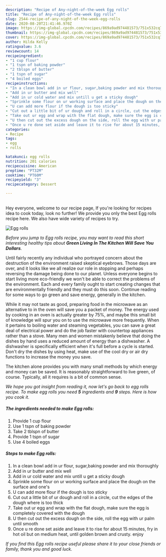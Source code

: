 ```yaml
---
description: "Recipe of Any-night-of-the-week Egg rolls"
title: "Recipe of Any-night-of-the-week Egg rolls"
slug: 2544-recipe-of-any-night-of-the-week-egg-rolls
date: 2020-08-20T21:41:46.970Z
image: https://img-global.cpcdn.com/recipes/869a9ad974481573/751x532cq70/egg-rolls-recipe-main-photo.jpg
thumbnail: https://img-global.cpcdn.com/recipes/869a9ad974481573/751x532cq70/egg-rolls-recipe-main-photo.jpg
cover: https://img-global.cpcdn.com/recipes/869a9ad974481573/751x532cq70/egg-rolls-recipe-main-photo.jpg
author: Hilda Kelly
ratingvalue: 3.6
reviewcount: 14
recipeingredient:
- "1 cup flour"
- "1 tspn of baking powder"
- "2 tblspn of butter"
- "1 tspn of sugar"
- "4 boiled eggs"
recipeinstructions:
- "In a clean bowl add in ur flour, sugar,baking powder and mix thoroughly"
- "Add in ur butter and mix well"
- "Add in ur cold water and mix untill u get a sticky dough"
- "Sprinkle some flour on ur working surface and place the dough on the surface and one&#39;s"
- "U can add more flour if the dough is too sticky"
- "Cut out a little bit of ur dough and roll in a circle, cut the edges of the dough where is too thick"
- "Take out ur egg and wrap with the flat dough, make sure the egg is completely covered with the dough"
- "U then cut out the excess dough on the side, roll the egg with ur palm until smooth"
- "Once u re done set aside and leave it to rise for about 15 minutes, fry in hot oil but on medium heat, until golden brown and crusty. enjoy"
categories:
- Recipe
tags:
- egg
- rolls

katakunci: egg rolls 
nutrition: 201 calories
recipecuisine: American
preptime: "PT32M"
cooktime: "PT60M"
recipeyield: "3"
recipecategory: Dessert

---
```

<br>
Hey everyone, welcome to our recipe page, If you're looking for recipes idea to cook today, look no further! We provide you only the best Egg rolls recipe here. We also have wide variety of recipes to try.
<br>


![Egg rolls](https://img-global.cpcdn.com/recipes/869a9ad974481573/751x532cq70/egg-rolls-recipe-main-photo.jpg)

<i>Before you jump to Egg rolls recipe, you may want to read this short interesting healthy tips about 
<strong>Green Living In The Kitchen Will Save You Dollars</strong>.</i>
</br>

Until fairly recently any individual who portrayed concern about the destruction of the environment raised skeptical eyebrows. Those days are over, and it looks like we all realize our role in stopping and perhaps reversing the damage being done to our planet. Unless everyone begins to start living more eco-friendly we won't be able to correct the problems of the environment. Each and every family ought to start creating changes that are environmentally friendly and they must do this soon. Continue reading for some ways to go green and save energy, generally in the kitchen.

While it may not taste as good, preparing food in the microwave as an alternative to in the oven will save you a packet of money. The energy used by cooking in an oven is actually greater by 75%, and maybe this small bit of knowledge will spur you on to use the microwave more frequently. When it pertains to boiling water and steaming vegetables, you can save a great deal of electrical power and do the job faster with countertop appliances rather than a stove. Many men and women mistakenly believe that doing the dishes by hand uses a reduced amount of energy than a dishwasher. A dishwasher is specifically efficient when it's full before a cycle is started. Don't dry the dishes by using heat, make use of the cool dry or air dry functions to increase the money you save.

The kitchen alone provides you with many small methods by which energy and money can be saved. It is reasonably straightforward to live green, of course. Typically, all it requires is a bit of common sense.


<i>We hope you got insight from reading it, now let's go back to egg rolls recipe. To make egg rolls you need <strong>5</strong> ingredients and <strong>9</strong> steps. Here is how you cook it.
</i>

##### The ingredients needed to make Egg rolls:

1. Provide 1 cup flour
1. Use 1 tspn of baking powder
1. Take 2 tblspn of butter
1. Provide 1 tspn of sugar
1. Use 4 boiled eggs


##### Steps to make Egg rolls:

1. In a clean bowl add in ur flour, sugar,baking powder and mix thoroughly
1. Add in ur butter and mix well
1. Add in ur cold water and mix untill u get a sticky dough
1. Sprinkle some flour on ur working surface and place the dough on the surface and one&#39;s
1. U can add more flour if the dough is too sticky
1. Cut out a little bit of ur dough and roll in a circle, cut the edges of the dough where is too thick
1. Take out ur egg and wrap with the flat dough, make sure the egg is completely covered with the dough
1. U then cut out the excess dough on the side, roll the egg with ur palm until smooth
1. Once u re done set aside and leave it to rise for about 15 minutes, fry in hot oil but on medium heat, until golden brown and crusty. enjoy


<i>If you find this Egg rolls recipe useful please share it to your close friends or family, thank you and good luck.</i>
